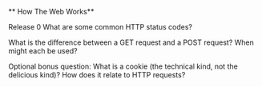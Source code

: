 ** How The Web Works**

Release 0
What are some common HTTP status codes?


What is the difference between a GET request and a POST request? When might each be used?


Optional bonus question: What is a cookie (the technical kind, not the delicious kind)? How does it relate to HTTP requests?